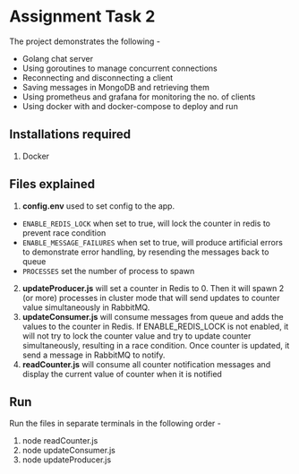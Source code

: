 # Assignment Task 2
The project demonstrates the following -
- Golang chat server
- Using goroutines to manage concurrent connections
- Reconnecting and disconnecting a client
- Saving messages in MongoDB and retrieving them
- Using prometheus and grafana for monitoring the no. of clients
- Using docker with and docker-compose to deploy and run

## Installations required
1. Docker

## Files explained
1. **config.env** used to set config to the app.
  - `ENABLE_REDIS_LOCK` when set to true, will lock the counter in redis to prevent race condition
  - `ENABLE_MESSAGE_FAILURES` when set to true, will produce artificial errors to demonstrate error handling, by resending the messages back to queue
  - `PROCESSES` set the number of process to spawn
2. **updateProducer.js** will set a counter in Redis to 0. Then it will spawn 2 (or more) processes in cluster mode that will send updates to counter value simultaneously in RabbitMQ.
3. **updateConsumer.js** will consume messages from queue and adds the values to the counter in Redis. If ENABLE_REDIS_LOCK is not enabled, it will not try to lock the counter value and try to update counter simultaneously, resulting in a race condition. Once counter is updated, it send a message in RabbitMQ to notify.
4. **readCounter.js** will consume all counter notification messages and display the current value of counter when it is notified

## Run
Run the files in separate terminals in the following order -
1. node readCounter.js
2. node updateConsumer.js
3. node updateProducer.js